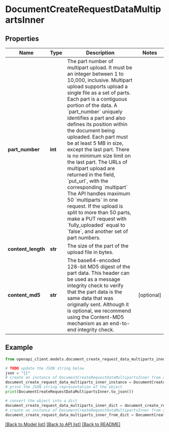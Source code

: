 # DocumentCreateRequestDataMultipartsInner


## Properties

Name | Type | Description | Notes
------------ | ------------- | ------------- | -------------
**part_number** | **int** | The part number of multipart upload. It must be an integer between 1 to 10,000, inclusive.  Multipart upload supports upload a single file as a set of parts. Each part is a contiguous portion of the data. A &#x60;part_number&#x60; uniquely identifies a part and also defines its position within the document being uploaded. Each part must be at least 5 MB in size, except the last part. There is no minimum size limit on the last part.  The URLs of multipart upload are returned in the field, &#x60;put_url&#x60;, with the corresponding &#x60;multipart&#x60;  The API handles maximum 50 &#x60;multiparts&#x60; in one request. If the upload is split to more than 50 parts, make a PUT request with &#x60;fully_uploaded&#x60; equal to &#x60;false&#x60;, and another set of part numbers.  | 
**content_length** | **str** | The size of the part of the upload file in bytes. | 
**content_md5** | **str** | The base64-encoded 128-bit MD5 digest of the part data. This header can be used as a message integrity check to verify that the part data is the same data that was originally sent. Although it is optional, we recommend using the Content-MD5 mechanism as an end-to-end integrity check. | [optional] 

## Example

```python
from openapi_client.models.document_create_request_data_multiparts_inner import DocumentCreateRequestDataMultipartsInner

# TODO update the JSON string below
json = "{}"
# create an instance of DocumentCreateRequestDataMultipartsInner from a JSON string
document_create_request_data_multiparts_inner_instance = DocumentCreateRequestDataMultipartsInner.from_json(json)
# print the JSON string representation of the object
print(DocumentCreateRequestDataMultipartsInner.to_json())

# convert the object into a dict
document_create_request_data_multiparts_inner_dict = document_create_request_data_multiparts_inner_instance.to_dict()
# create an instance of DocumentCreateRequestDataMultipartsInner from a dict
document_create_request_data_multiparts_inner_from_dict = DocumentCreateRequestDataMultipartsInner.from_dict(document_create_request_data_multiparts_inner_dict)
```
[[Back to Model list]](../README.md#documentation-for-models) [[Back to API list]](../README.md#documentation-for-api-endpoints) [[Back to README]](../README.md)


